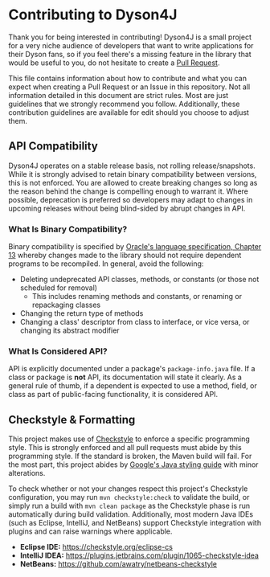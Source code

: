 # Contributing to Dyson4J
Thank you for being interested in contributing! Dyson4J is a small project for a very niche audience of developers that want to write applications for their Dyson fans, so if you feel there's a missing feature in the library that would be useful to you, do not hesitate to create a [Pull Request](https://github.com/2008Choco/Dyson4J/pulls).

This file contains information about how to contribute and what you can expect when creating a Pull Request or an Issue in this repository. Not all information detailed in this document are strict rules. Most are just guidelines that we strongly recommend you follow. Additionally, these contribution guidelines are available for edit should you choose to adjust them.

## API Compatibility
Dyson4J operates on a stable release basis, not rolling release/snapshots. While it is strongly advised to retain binary compatibility between versions, this is not enforced. You are allowed to create breaking changes so long as the reason behind the change is compelling enough to warrant it. Where possible, deprecation is preferred so developers may adapt to changes in upcoming releases without being blind-sided by abrupt changes in API.

### What Is Binary Compatibility?
Binary compatibility is specified by [Oracle's language specification, Chapter 13](https://docs.oracle.com/javase/specs/jls/se7/html/jls-13.html) whereby changes made to the library should not require dependent programs to be recompiled. In general, avoid the following:

- Deleting undeprecated API classes, methods, or constants (or those not scheduled for removal)
  * This includes renaming methods and constants, or renaming or repackaging classes
- Changing the return type of methods
- Changing a class' descriptor from class to interface, or vice versa, or changing its abstract modifier

### What Is Considered API?
API is explicitly documented under a package's `package-info.java` file. If a class or package is **not** API, its documentation will state it clearly. As a general rule of thumb, if a dependent is expected to use a method, field, or class as part of public-facing functionality, it is considered API.

## Checkstyle & Formatting
This project makes use of [Checkstyle](https://checkstyle.sourceforge.io) to enforce a specific programming style. This is strongly enforced and all pull requests must abide by this programming style. If the standard is broken, the Maven build will fail. For the most part, this project abides by [Google's Java styling guide](https://google.github.io/styleguide/javaguide.html) with minor alterations.

To check whether or not your changes respect this project's Checkstyle configuration, you may run `mvn checkstyle:check` to validate the build, or simply run a build with `mvn clean package` as the Checkstyle phase is run automatically during build validation. Additionally, most modern Java IDEs (such as Eclipse, IntelliJ, and NetBeans) support Checkstyle integration with plugins and can raise warnings where applicable.

- **Eclipse IDE:** https://checkstyle.org/eclipse-cs
- **IntelliJ IDEA:** https://plugins.jetbrains.com/plugin/1065-checkstyle-idea
- **NetBeans:** https://github.com/awatry/netbeans-checkstyle

